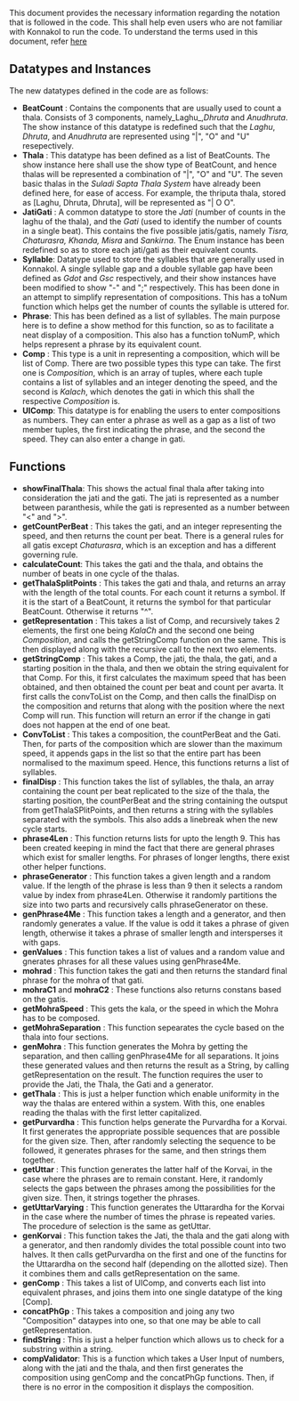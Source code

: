 This document provides the necessary information regarding the notation that is followed in the code. This shall help even users who are not familiar with Konnakol to run the code. To understand the terms used in this document, refer [here](https://github.com/tidalcycles/konnakol-gsoc/blob/main/ABOUT_KONNAKOL.md)

## Datatypes and Instances

The new datatypes defined in the code are as follows:

* **BeatCount** : Contains the components that are usually used to count a thala. Consists of 3 components, namely_Laghu_,_Dhruta_ and _Anudhruta_. The show instance of this datatype is redefined such that the _Laghu_, _Dhruta_, and _Anudhruta_ are represented using "|", "O" and "U" resepectively. 
* **Thala** : This datatype has been defined as a list of BeatCounts. The show instance here shall use the show type of BeatCount, and hence thalas will be represented a combination of "|", "O" and "U". The seven basic thalas in the _Suladi Sapta Thala System_ have already been defined here, for ease of access. For example, the thriputa thala, stored as [Laghu, Dhruta, Dhruta], will be represented as "| O O".
* **JatiGati** : A common datatype to store the _Jati_ (number of counts in the laghu of the thala), and the _Gati_ (used to identify the number of counts in a single beat). This contains the five possible jatis/gatis, namely _Tisra, Chaturasra, Khanda, Misra_ and _Sankirna_. The Enum instance has been redefined so as to store each jati/gati as their equivalent counts.
* **Syllable**: Datatype used to store the syllables that are generally used in Konnakol. A single syllable gap and a double syllable gap have been defined as _Gdot_ and _Gsc_ respectively, and their show instances have been modified to show "-" and ";" respectively. This has been done in an attempt to simplify representation of compositions. This has a toNum function which helps get the number of counts the syllable is uttered for.
* **Phrase**: This has been defined as a list of syllables. The main purpose here is to define a show method for this function, so as to facilitate a neat display of a composition. This also has a function toNumP, which helps represent a phrase by its equivalent count.
* **Comp** : This type is a unit in representing a composition, which will be list of Comp. There are two possible types this type can take. The first one is _Composition_, which is an array of tuples, where each tuple contains a list of syllables and an integer denoting the speed, and the second is _Kalach_, which denotes the gati in which this shall the respective _Composition_ is. 
* **UIComp**: This datatype is for enabling the users to enter compositions as numbers. They can enter a phrase as well as a gap as a list of two member tuples, the first indicating the phrase, and the second the speed. They can also enter a change in gati.

## Functions

* **showFinalThala**: This shows the actual final thala after taking into consideration the jati and the gati. The jati is represented as a number between paranthesis, while the gati is represented as a number between "<" and ">".
* **getCountPerBeat** : This takes the gati, and an integer representing the speed, and then returns the count per beat. There is a general rules for all gatis except _Chaturasra_, which is an exception and has a different governing rule.
* **calculateCount**: This takes the gati and the thala, and obtains the number of beats in one cycle of the thalas.
* **getThalaSplitPoints** : This takes the gati and thala, and returns an array with the length of the total counts. For each count it returns a symbol. If it is the start of a BeatCount, it returns the symbol for that particular BeatCount. Otherwise it returns "^". 
* **getRepresentation** : This takes a list of Comp, and recursively takes 2 elements, the first one being _KalaCh_ and the second one being _Composition_, and calls the getStringComp function on the same. This is then displayed along with the recursive call to the next two elements.
* **getStringComp** : This takes a Comp, the jati, the thala, the gati, and a starting position in the thala, and then we obtain the string equivalent for that Comp. For this, it first calculates the maximum speed that has been obtained, and then obtained the count per beat and count per avarta. It first calls the convToList on the Comp, and then calls the finalDisp on the composition and returns that along with the position where the next Comp will run. This function will return an error if the change in gati does not happen at the end of one beat.
* **ConvToList** : This takes a composition, the countPerBeat and the Gati. Then, for parts of the composition which are slower than the maximum speed, it appends gaps in the list so that the entire part has been normalised to the maximum speed. Hence, this functions returns a list of syllables.
* **finalDisp** : This function takes the list of syllables, the thala, an array containing the count per beat replicated to the size of the thala, the starting position, the countPerBeat and the string containing the outsput from getThalaSPlitPoints, and then returns a string with the syllables separated with the symbols. This also adds a linebreak when the new cycle starts.
* **phrase4Len** : This function returns lists for upto the length 9. This has been created keeping in mind the fact that there are general phrases which exist for smaller lengths. For phrases of longer lengths, there exist other helper functions.
* **phraseGenerator** : This function takes a given length and a random value. If the length of the phrase is less than 9 then it selects a random value by index from phrase4Len. Otherwise it randomly partitions the size into two parts and recursively calls phraseGenerator on these.
* **genPhrase4Me** :  This function takes a length and a generator, and then randomly generates a value. If the value is odd it takes a phrase of given length, otherwise it takes a phrase of smaller length and intersperses it with gaps.
* **genValues** : This function takes a list of values and a random value and gnerates phrases for all these values using genPhrase4Me.
* **mohrad** : This function takes the gati and then returns the standard final phrase for the mohra of that gati.
* **mohraC1** and **mohraC2** : These functions also returns constans based on the gatis.
* **getMohraSpeed** : This gets the kala, or the speed in which the Mohra has to be composed.
* **getMohraSeparation** :  This function sepearates the cycle based on the thala into four sections.
*  **genMohra** : This function generates the Mohra by getting the separation, and then calling genPhrase4Me for all separations. It joins these generated values and then returns the result as a String, by calling getRepresentation on the result. The function requires the user to provide the Jati, the Thala, the Gati and a generator.
*  **getThala** : This is just a helper function which enable uniformity in the way the thalas are entered within a system. With this, one enables reading the thalas with the first letter capitalized.
*  **getPurvardha** : This function helps generate the Purvardha for a Korvai. It first generates the appropriate possible sequences that are possible for the given size. Then, after randomly selecting the sequence to be followed, it generates phrases for the same, and then strings them together.
*  **getUttar** : This function generates the latter half of the Korvai, in the case where the phrases are to remain constant. Here, it randomly selects the gaps between the phrases among the possibilities for the given size. Then, it strings together the phrases.
*  **getUttarVarying** : This function generates the Uttarardha for the Korvai in the case where the number of times the phrase is repeated varies. The procedure of selection is the same as getUttar.
*  **genKorvai** : This function takes the Jati, the thala and the gati along with a generator, and then randomly divides the total possible count into two halves. It then calls getPurvardha on the first and one of the functins for the Uttarardha on the second half (depending on the allotted size). Then it combines them and calls getRepresentation on the same.
* **genComp** : This takes a list of UIComp, and converts each list into equivalent phrases, and joins them into one single datatype of the king [Comp].
* **concatPhGp** : This takes a composition and joing any two "Composition" dataypes into one, so that one may be able to call getRepresentation.
* **findString** : This is just a helper function which allows us to check for a substring within a string.
* **compValidator**: This is a function which takes a User Input of numbers, along with the jati and the thala, and then first generates the composition using genComp and the concatPhGp functions. Then, if there is no error in the composition it displays the composition.
